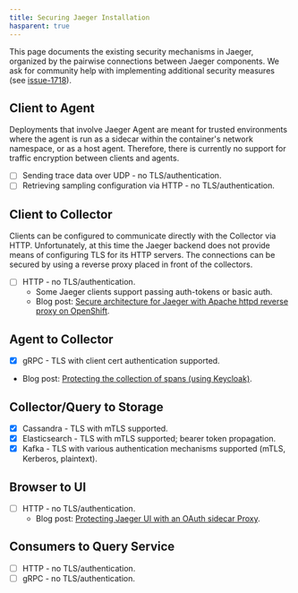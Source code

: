 ```yaml
---
title: Securing Jaeger Installation
hasparent: true
---
```


This page documents the existing security mechanisms in Jaeger, organized by the pairwise connections between Jaeger components. We ask for community help with implementing additional security measures (see [issue-1718][]).

## Client to Agent

Deployments that involve Jaeger Agent are meant for trusted environments where the agent is run as a sidecar within the container's network namespace, or as a host agent. Therefore, there is currently no support for traffic encryption between clients and agents.

* [ ] Sending trace data over UDP - no TLS/authentication.
* [ ] Retrieving sampling configuration via HTTP - no TLS/authentication.

## Client to Collector

Clients can be configured to communicate directly with the Collector via HTTP. Unfortunately, at this time the Jaeger backend does not provide means of configuring TLS for its HTTP servers. The connections can be secured by using a reverse proxy placed in front of the collectors.

* [ ] HTTP - no TLS/authentication.
  * Some Jaeger clients support passing auth-tokens or basic auth.
  * Blog post: [Secure architecture for Jaeger with Apache httpd reverse proxy on OpenShift](https://medium.com/@larsmilland01/secure-architecture-for-jaeger-with-apache-httpd-reverse-proxy-on-openshift-f31983fad400).

## Agent to Collector

* [x] gRPC - TLS with client cert authentication supported.
* Blog post: [Protecting the collection of spans (using Keycloak)](https://medium.com/jaegertracing/protecting-the-collection-of-spans-1948d88682e5).

## Collector/Query to Storage

* [x] Cassandra - TLS with mTLS supported.
* [x] Elasticsearch - TLS with mTLS supported; bearer token propagation.
* [x] Kafka - TLS with various authentication mechanisms supported (mTLS, Kerberos, plaintext).

## Browser to UI

* [ ] HTTP - no TLS/authentication.
  * Blog post: [Protecting Jaeger UI with an OAuth sidecar Proxy](https://medium.com/jaegertracing/protecting-jaeger-ui-with-an-oauth-sidecar-proxy-34205cca4bb1).

## Consumers to Query Service

* [ ] HTTP - no TLS/authentication.
* [ ] gRPC - no TLS/authentication.

[issue-1718]: https://github.com/jaegertracing/jaeger/issues/1718